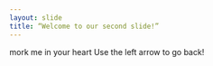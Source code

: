 ```yaml
---
layout: slide
title: “Welcome to our second slide!”
---
```

mork me in your heart
Use the left arrow to go back!
